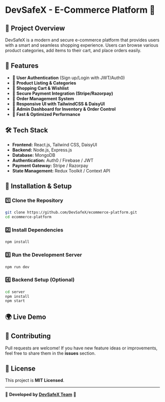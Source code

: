 # DevSafeX - E-Commerce Platform 🚀

## 📌 Project Overview
DevSafeX is a modern and secure e-commerce platform that provides users with a smart and seamless shopping experience. Users can browse various product categories, add items to their cart, and place orders easily.

## 🎯 Features
- 🔹 **User Authentication** (Sign up/Login with JWT/Auth0)
- 🔹 **Product Listing & Categories**
- 🔹 **Shopping Cart & Wishlist**
- 🔹 **Secure Payment Integration (Stripe/Razorpay)**
- 🔹 **Order Management System**
- 🔹 **Responsive UI with TailwindCSS & DaisyUI**
- 🔹 **Admin Dashboard for Inventory & Order Control**
- 🔹 **Fast & Optimized Performance**

## 🛠️ Tech Stack
- **Frontend:** React.js, Tailwind CSS, DaisyUI
- **Backend:** Node.js, Express.js
- **Database:** MongoDB
- **Authentication:** Auth0 / Firebase / JWT
- **Payment Gateway:** Stripe / Razorpay
- **State Management:** Redux Toolkit / Context API

## 🚀 Installation & Setup
### 1️⃣ Clone the Repository
```bash
git clone https://github.com/DevSafeX/ecommerce-platform.git
cd ecommerce-platform
```
### 2️⃣ Install Dependencies
```bash
npm install
```
### 3️⃣ Run the Development Server
```bash
npm run dev
```
### 4️⃣ Backend Setup (Optional)
```bash
cd server
npm install
npm start
```

## 🌍 Live Demo
<!-- 🔗 [DevSafeX Live](https://devsafex-demo.com)  -->

## 🤝 Contributing
Pull requests are welcome! If you have new feature ideas or improvements, feel free to share them in the **issues** section.

## 📜 License
This project is **MIT Licensed**.

---
🚀 **Developed by [DevSafeX Team](https://github.com/devsafex)** 💙
